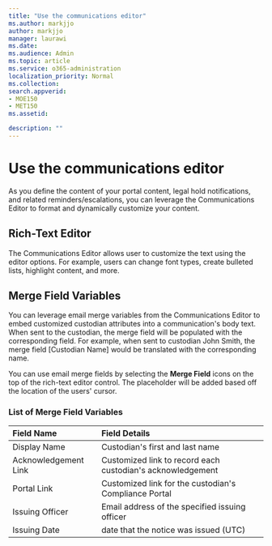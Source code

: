 ```yaml
---
title: "Use the communications editor"
ms.author: markjjo
author: markjjo
manager: laurawi
ms.date: 
ms.audience: Admin
ms.topic: article
ms.service: o365-administration
localization_priority: Normal
ms.collection: 
search.appverid: 
- MOE150
- MET150
ms.assetid: 

description: ""
---
```


# Use the communications editor
As you define the content of your portal content, legal hold notifications, and related reminders/escalations, you can leverage the Communications Editor to format and dynamically customize your content.

## Rich-Text Editor 

The Communications Editor allows user to customize the text using the editor options. For example, users can change font types, create bulleted lists, highlight content, and more. 

## Merge Field Variables

You can leverage email merge variables from the Communications Editor to embed customized custodian attributes into a communication's body text. When sent to the custodian, the merge field will be populated with the corresponding field. For example, when sent to custodian John Smith, the merge field [Custodian Name] would be translated with the corresponding name. 

You can use email merge fields by selecting the **Merge Field** icons on the top of the rich-text editor control. The placeholder will be added based off the location of the users' cursor. 

### List of Merge Field Variables
| Field Name                  | Field Details | 
| :------------------- | :------------------- |
| Display Name  | Custodian's first and last name | 
| Acknowledgement Link                 | Customized link to record each custodian's acknowledgement                 |
| Portal Link     | Customized link for the custodian's Compliance Portal                 |
| Issuing Officer                   | Email address of the specified issuing officer                   |
| Issuing Date                   | date that the notice was issued (UTC)              |
